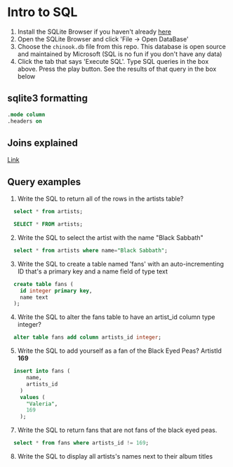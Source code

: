 # Intro to SQL

1. Install the SQLite Browser if you haven't already [here](http://sqlitebrowser.org/)
2. Open the SQLite Browser and click 'File -> Open DataBase'
3. Choose the `chinook.db` file from this repo. This database is open source and maintained by Microsoft (SQL is no fun if you don't have any data)
4. Click the tab that says 'Execute SQL'. Type SQL queries in the box above. Press the play button. See the results of that query in the box below

## sqlite3 formatting

```sql
.mode column
.headers on
```

## Joins explained

[Link](http://blog.seldomatt.com/blog/2012/10/17/about-sql-joins-the-3-ring-binder-model/)

## Query examples

1. Write the SQL to return all of the rows in the artists table?
```SQL
  select * from artists;
```

```SQL
  SELECT * FROM artists;
```

2. Write the SQL to select the artist with the name "Black Sabbath"

```SQL
  select * from artists where name="Black Sabbath";
```

3. Write the SQL to create a table named 'fans' with an auto-incrementing ID that's a primary key and a name field of type text

```sql
  create table fans (
    id integer primary key,
    name text
  );
```

4. Write the SQL to alter the fans table to have an artist_id column type integer?

```sql
  alter table fans add column artists_id integer;
```

5. Write the SQL to add yourself as a fan of the Black Eyed Peas? ArtistId **169**

```sql
  insert into fans (
      name,
      artists_id
    )
    values (
      "Valeria",
      169
    );
```


7. Write the SQL to return fans that are not fans of the black eyed peas.

```sql
  select * from fans where artists_id != 169;
```

8. Write the SQL to display all artists's names next to their album titles

```sql
  
```

